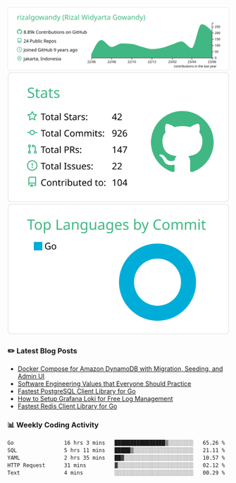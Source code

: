 ![profile-details](profile-summary-card-output/vue/0-profile-details.svg)
![stats](profile-summary-card-output/vue/3-stats.svg)
![most-commit-language](profile-summary-card-output/vue/2-most-commit-language.svg)

### :pencil2: Latest Blog Posts
<!-- BLOG-POST-LIST:START -->
- [Docker Compose for Amazon DynamoDB with Migration, Seeding, and Admin UI](https://medium.com/geekculture/docker-compose-for-amazon-dynamodb-with-migration-seeding-and-admin-ui-db11a348cc6a?source=rss-5763b0f1aba6------2)
- [Software Engineering Values that Everyone Should Practice](https://levelup.gitconnected.com/software-engineering-values-that-everyone-should-practice-c980d00cd103?source=rss-5763b0f1aba6------2)
- [Fastest PostgreSQL Client Library for Go](https://levelup.gitconnected.com/fastest-postgresql-client-library-for-go-579fa97909fb?source=rss-5763b0f1aba6------2)
- [How to Setup Grafana Loki for Free Log Management](https://levelup.gitconnected.com/how-to-setup-grafana-loki-for-free-log-management-ceb60558503c?source=rss-5763b0f1aba6------2)
- [Fastest Redis Client Library for Go](https://levelup.gitconnected.com/fastest-redis-client-library-for-go-7993f618f5ab?source=rss-5763b0f1aba6------2)
<!-- BLOG-POST-LIST:END -->

### 📊 Weekly Coding Activity
<!--START_SECTION:waka-->

```txt
Go                16 hrs 3 mins   ████████████████▒░░░░░░░░   65.26 %
SQL               5 hrs 11 mins   █████▒░░░░░░░░░░░░░░░░░░░   21.11 %
YAML              2 hrs 35 mins   ██▓░░░░░░░░░░░░░░░░░░░░░░   10.57 %
HTTP Request      31 mins         ▓░░░░░░░░░░░░░░░░░░░░░░░░   02.12 %
Text              4 mins          ░░░░░░░░░░░░░░░░░░░░░░░░░   00.29 %
```

<!--END_SECTION:waka-->
